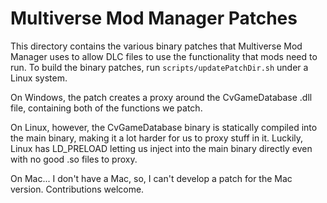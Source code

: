 Multiverse Mod Manager Patches
==============================

This directory contains the various binary patches that Multiverse Mod Manager
uses to allow DLC files to use the functionality that mods need to run. To
build the binary patches, run `scripts/updatePatchDir.sh` under a Linux system.

On Windows, the patch creates a proxy around the CvGameDatabase .dll file,
containing both of the functions we patch.

On Linux, however, the CvGameDatabase binary is statically compiled into the
main binary, making it a lot harder for us to proxy stuff in it. Luckily,
Linux has LD_PRELOAD letting us inject into the main binary directly even with
no good .so files to proxy.

On Mac... I don't have a Mac, so, I can't develop a patch for the Mac version.
Contributions welcome.
